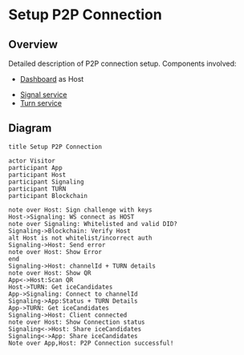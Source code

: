 # Setup P2P Connection

## Overview

Detailed description of P2P connection setup.
Components involved:

* [Dashboard](components_checkout.md) as Host
<!-- * [ProofMe Api](components_api.md) -->
* [Signal service](components_signalling.md)
* [Turn service](components_turn.md)
<!-- * [Didux node](components_node.md) -->

## Diagram

```websequencediagrams
title Setup P2P Connection

actor Visitor
participant App
participant Host
participant Signaling
participant TURN
participant Blockchain

note over Host: Sign challenge with keys
Host->Signaling: WS connect as HOST
note over Signaling: Whitelisted and valid DID?
Signaling->Blockchain: Verify Host
alt Host is not whitelist/incorrect auth
Signaling->Host: Send error
note over Host: Show Error
end 
Signaling->Host: channelId + TURN details
note over Host: Show QR
App<->Host:Scan QR
Host->TURN: Get iceCandidates
App->Signaling: Connect to channelId
Signaling->App:Status + TURN Details
App->TURN: Get iceCandidates
Signaling->Host: Client connected
note over Host: Show Connection status
Signaling<->Host: Share iceCandidates
Signaling<->App: Share iceCandidates
Note over App,Host: P2P Connection successful!
```